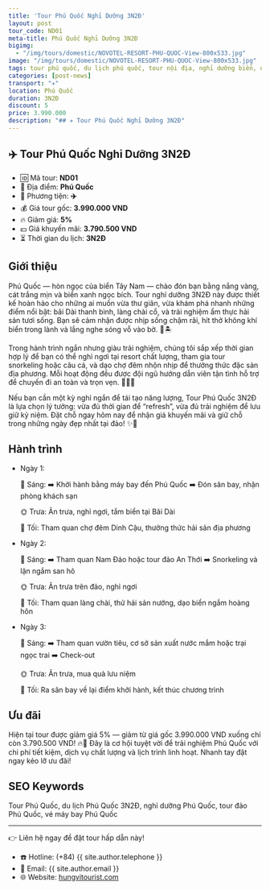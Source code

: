 ```yaml
---
title: 'Tour Phú Quốc Nghỉ Dưỡng 3N2Đ'
layout: post
tour_code: ND01
meta-title: Phú Quốc Nghỉ Dưỡng 3N2Đ
bigimg:
  - "/img/tours/domestic/NOVOTEL-RESORT-PHU-QUOC-View-800x533.jpg"
image: "/img/tours/domestic/NOVOTEL-RESORT-PHU-QUOC-View-800x533.jpg"
tags: tour phú quốc, du lịch phú quốc, tour nội địa, nghỉ dưỡng biển, đảo ngọc, tour biển việt nam
categories: [post-news]
transport: "✈️"
location: Phú Quốc
duration: 3N2Đ
discount: 5
price: 3.990.000
description: "## ✈️ Tour Phú Quốc Nghỉ Dưỡng 3N2Đ"
---
```


## ✈️ Tour Phú Quốc Nghỉ Dưỡng 3N2Đ 

- 🆔 Mã tour: **ND01**
- 📍 Địa điểm: **Phú Quốc**
- 🚗 Phương tiện: **✈️**
- 💰 Giá tour gốc: **3.990.000 VND**
- 🔥 Giảm giá: **5%**
- 💵 Giá khuyến mãi: **3.790.500 VND**
- ⏳ Thời gian du lịch: **3N2Đ**

## Giới thiệu
Phú Quốc — hòn ngọc của biển Tây Nam — chào đón bạn bằng nắng vàng, cát trắng mịn và biển xanh ngọc bích. Tour nghỉ dưỡng 3N2Đ này được thiết kế hoàn hảo cho những ai muốn vừa thư giãn, vừa khám phá nhanh những điểm nổi bật: bãi Dài thanh bình, làng chài cổ, và trải nghiệm ẩm thực hải sản tươi sống. Bạn sẽ cảm nhận được nhịp sống chậm rãi, hít thở không khí biển trong lành và lắng nghe sóng vỗ vào bờ. 🌊🏝️

Trong hành trình ngắn nhưng giàu trải nghiệm, chúng tôi sắp xếp thời gian hợp lý để bạn có thể nghỉ ngơi tại resort chất lượng, tham gia tour snorkeling hoặc câu cá, và dạo chợ đêm nhộn nhịp để thưởng thức đặc sản địa phương. Mỗi hoạt động đều được đội ngũ hướng dẫn viên tận tình hỗ trợ để chuyến đi an toàn và trọn vẹn. 🧑‍✈️🍤

Nếu bạn cần một kỳ nghỉ ngắn để tái tạo năng lượng, Tour Phú Quốc 3N2Đ là lựa chọn lý tưởng: vừa đủ thời gian để “refresh”, vừa đủ trải nghiệm để lưu giữ kỷ niệm. Đặt chỗ ngay hôm nay để nhận giá khuyến mãi và giữ chỗ trong những ngày đẹp nhất tại đảo! ✨📲

## Hành trình
- Ngày 1:

  🌅 Sáng: ➡️ Khởi hành bằng máy bay đến Phú Quốc ➡️ Đón sân bay, nhận phòng khách sạn

  🌞 Trưa: Ăn trưa, nghỉ ngơi, tắm biển tại Bãi Dài

  🌙 Tối: Tham quan chợ đêm Dinh Cậu, thưởng thức hải sản địa phương
- Ngày 2:

  🌅 Sáng: ➡️ Tham quan Nam Đảo hoặc tour đảo An Thới ➡️ Snorkeling và lặn ngắm san hô

  🌞 Trưa: Ăn trưa trên đảo, nghỉ ngơi

  🌙 Tối: Tham quan làng chài, thử hải sản nướng, dạo biển ngắm hoàng hôn
- Ngày 3:

  🌅 Sáng: ➡️ Tham quan vườn tiêu, cơ sở sản xuất nước mắm hoặc trại ngọc trai ➡️ Check-out

  🌞 Trưa: Ăn trưa, mua quà lưu niệm

  🌙 Tối: Ra sân bay về lại điểm khởi hành, kết thúc chương trình

## Ưu đãi
Hiện tại tour được giảm giá 5% — giảm từ giá gốc 3.990.000 VND xuống chỉ còn 3.790.500 VND! 🔥💸 Đây là cơ hội tuyệt vời để trải nghiệm Phú Quốc với chi phí tiết kiệm, dịch vụ chất lượng và lịch trình linh hoạt. Nhanh tay đặt ngay kẻo lỡ ưu đãi!

## SEO Keywords
Tour Phú Quốc, du lịch Phú Quốc 3N2Đ, nghỉ dưỡng Phú Quốc, tour đảo Phú Quốc, vé máy bay Phú Quốc

---

👉 Liên hệ ngay để đặt tour hấp dẫn này!

- ☎️ Hotline: (+84) {{ site.author.telephone }}
- 📧 Email: {{ site.author.email }}
- 🌐 Website: [hungvitourist.com](https://hungvitourist.com)

